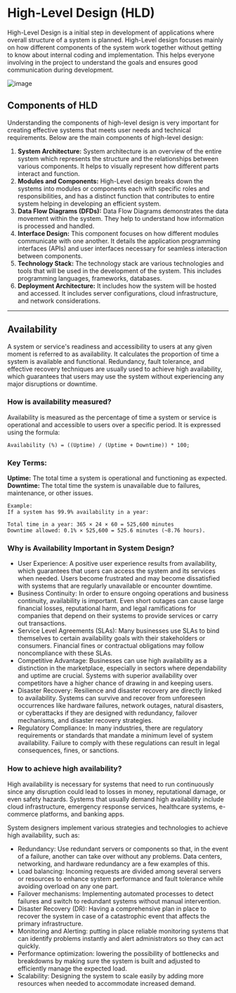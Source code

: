 # High-Level Design (HLD)

High-Level Design is a initial step in development of applications where overall structure of a system is planned. High-Level design focuses mainly on how different components of the system work together without getting to know about internal coding and implementation. This helps everyone involving in the project to understand the goals and ensures good communication during development.

![image](https://github.com/user-attachments/assets/54a49dca-4340-4655-87ee-89f8d1c3aacc)

## Components of HLD

Understanding the components of high-level design is very important for creating effective systems that meets user needs and technical requirements. Below are the main components of high-level design:

1. **System Architecture:** System architecture is an overview of the entire system which represents the structure and the relationships between various components. It helps to visually represent how different parts interact and function.
2. **Modules and Components:** High-Level design breaks down the systems into modules or components each with specific roles and responsibilities, and has a distinct function that contributes to entire system helping in developing an efficient system.
3. **Data Flow Diagrams (DFDs):** Data Flow Diagrams demonstrates the data movement within the system. They help to understand how information is processed and handled.
4. **Interface Design:** This component focuses on how different modules communicate with one another. It details the application programming interfaces (APIs) and user interfaces necessary for seamless interaction between components.
5. **Technology Stack:** The technology stack are various technologies and tools that will be used in the development of the system. This includes programming languages, frameworks, databases.
6. **Deployment Architecture:** It includes how the system will be hosted and accessed. It includes server configurations, cloud infrastructure, and network considerations.

---
## Availability

A system or service's readiness and accessibility to users at any given moment is referred to as availability. It calculates the proportion of time a system is available and functional. Redundancy, fault tolerance, and effective recovery techniques are usually used to achieve high availability, which guarantees that users may use the system without experiencing any major disruptions or downtime.

### How is availability measured?
Availability is measured as the percentage of time a system or service is operational and accessible to users over a specific period. It is expressed using the formula:

```
Availability (%) = ((Uptime) / (Uptime + Downtime)) * 100;
```

### Key Terms:
**Uptime:** The total time a system is operational and functioning as expected.
**Downtime:** The total time the system is unavailable due to failures, maintenance, or other issues.

```
Example:
If a system has 99.9% availability in a year:

Total time in a year: 365 × 24 × 60 = 525,600 minutes
Downtime allowed: 0.1% × 525,600 = 525.6 minutes (~8.76 hours).
```

### Why is Availability Important in System Design?
- User Experience: A positive user experience results from availability, which guarantees that users can access the system and its services when needed. Users become frustrated and may become dissatisfied with systems that are regularly unavailable or encounter downtime.
- Business Continuity: In order to ensure ongoing operations and business continuity, availability is important. Even short outages can cause large financial losses, reputational harm, and legal ramifications for companies that depend on their systems to provide services or carry out transactions.
- Service Level Agreements (SLAs): Many businesses use SLAs to bind themselves to certain availability goals with their stakeholders or consumers. Financial fines or contractual obligations may follow noncompliance with these SLAs.
- Competitive Advantage: Businesses can use high availability as a distinction in the marketplace, especially in sectors where dependability and uptime are crucial. Systems with superior availability over competitors have a higher chance of drawing in and keeping users.
- Disaster Recovery: Resilience and disaster recovery are directly linked to availability. Systems can survive and recover from unforeseen occurrences like hardware failures, network outages, natural disasters, or cyberattacks if they are designed with redundancy, failover mechanisms, and disaster recovery strategies.
- Regulatory Compliance: In many industries, there are regulatory requirements or standards that mandate a minimum level of system availability. Failure to comply with these regulations can result in legal consequences, fines, or sanctions.

### How to achieve high availability?
High availability is necessary for systems that need to run continuously since any disruption could lead to losses in money, reputational damage, or even safety hazards. Systems that usually demand high availability include cloud infrastructure, emergency response services, healthcare systems, e-commerce platforms, and banking apps.

System designers implement various strategies and technologies to achieve high availability, such as:

- Redundancy: Use redundant servers or components so that, in the event of a failure, another can take over without any problems. Data centers, networking, and hardware redundancy are a few examples of this.
- Load balancing: Incoming requests are divided among several servers or resources to enhance system performance and fault tolerance while avoiding overload on any one part.
- Failover mechanisms: Implementing automated processes to detect failures and switch to redundant systems without manual intervention.
- Disaster Recovery (DR): Having a comprehensive plan in place to recover the system in case of a catastrophic event that affects the primary infrastructure.
- Monitoring and Alerting: putting in place reliable monitoring systems that can identify problems instantly and alert administrators so they can act quickly.
- Performance optimization: lowering the possibility of bottlenecks and breakdowns by making sure the system is built and adjusted to efficiently manage the expected load.
- Scalability: Designing the system to scale easily by adding more resources when needed to accommodate increased demand.
